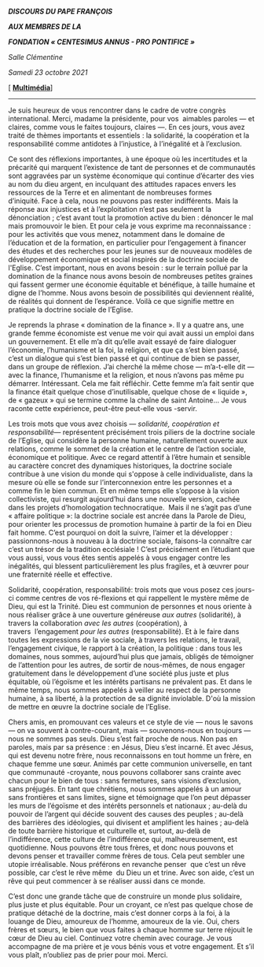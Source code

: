***DISCOURS DU PAPE FRANÇOIS***

***AUX MEMBRES DE LA***

***FONDATION « CENTESIMUS ANNUS - PRO PONTIFICE »***

*Salle Clémentine*

*Samedi 23 octobre 2021*

[ **[Multimédia](http://w2.vatican.va/content/francesco/fr/events/event.dir.html/content/vaticanevents/fr/2021/10/23/fondazione-centesimusannus.html)**]

____________________________________________

Je suis heureux de vous rencontrer dans le cadre de votre congrès international. Merci, madame la présidente, pour vos  aimables paroles — et claires, comme vous le faites toujours, claires —. En ces jours, vous avez traité de thèmes importants et essentiels : la solidarité, la coopération et la responsabilité comme antidotes à l’injustice, à l’inégalité et à l’exclusion.

Ce sont des réflexions importantes, à une époque où les incertitudes et la précarité qui marquent l’existence de tant de personnes et de communautés sont aggravées par un système économique qui continue d’écarter des vies au nom du dieu argent, en inculquant des attitudes rapaces envers les ressources de la Terre et en alimentant de nombreuses formes d’iniquité. Face à cela, nous ne pouvons pas rester indifférents. Mais la réponse aux injustices et à l’exploitation n’est pas seulement la dénonciation ; c’est avant tout la promotion active du bien : dénoncer le mal mais promouvoir le bien. Et pour cela je vous exprime ma reconnaissance : pour les activités que vous menez, notamment dans le domaine de l’éducation et de la formation, en particulier pour l’engagement à financer des études et des recherches pour les jeunes sur de nouveaux modèles de développement économique et social inspirés de la doctrine sociale de l'Eglise. C’est important, nous en avons besoin : sur le terrain pollué par la domination de la finance nous avons besoin de nombreuses petites graines qui fassent germer une économie équitable et bénéfique, à taille humaine et digne de l’homme. Nous avons besoin de possibilités qui deviennent réalité, de réalités qui donnent de l’espérance. Voilà ce que signifie mettre en pratique la doctrine sociale de l’Eglise.

Je reprends la phrase « domination de la finance ». Il y a quatre ans, une grande femme économiste est venue me voir qui avait aussi un emploi dans un gouvernement. Et elle m’a dit qu’elle avait essayé de faire dialoguer l’économie, l’humanisme et la foi, la religion, et que ça s’est bien passé, c’est un dialogue qui s’est bien passé et qui continue de bien se passer, dans un groupe de réflexion. J’ai cherché la même chose — m’a-t-elle dit — avec la finance, l’humanisme et la religion, et nous n’avons pas même pu démarrer. Intéressant. Cela me fait réfléchir. Cette femme m’a fait sentir que la finance était quelque chose d’inutilisable, quelque chose de « liquide », de « gazeux » qui se termine comme la chaîne de saint Antoine… Je vous raconte cette expérience, peut-être peut-elle vous -servir.

Les trois mots que vous avez choisis — *solidarité, coopération et responsabilité*— représentent précisément trois piliers de la doctrine sociale de l’Eglise, qui considère la personne humaine, naturellement ouverte aux relations, comme le sommet de la création et le centre de l’action sociale, économique et politique. Avec ce regard attentif à l’être humain et sensible au caractère concret des dynamiques historiques, la doctrine sociale contribue à une vision du monde qui s'oppose à celle individualiste, dans la mesure où elle se fonde sur l’interconnexion entre les personnes et a comme fin le bien commun. Et en même temps elle s’oppose à la vision collectiviste, qui resurgit aujourd’hui dans une nouvelle version, cachée dans les projets d’homologation technocratique.  Mais il ne s’agit pas d’une « affaire politique »: la doctrine sociale est ancrée dans la Parole de Dieu, pour orienter les processus de promotion humaine à partir de la foi en Dieu fait homme. C’est pourquoi on doit la suivre, l’aimer et la développer : passionnons-nous à nouveau à la doctrine sociale, faisons-la connaître car c’est un trésor de la tradition ecclésiale ! C’est précisément en l’étudiant que vous aussi, vous vous êtes sentis appelés à vous engager contre les inégalités, qui blessent particulièrement les plus fragiles, et à œuvrer pour une fraternité réelle et effective.

Solidarité, coopération, responsabilité: trois mots que vous posez ces jours-ci comme centres de vos ré-flexions et qui rappellent le mystère même de Dieu, qui est la Trinité. Dieu est communion de personnes et nous oriente à nous réaliser grâce à une ouverture généreuse *aux autres* (solidarité), à travers la collaboration *avec les autres* (coopération), à travers  l’engagement *pour les autres* (responsabilité). Et à le faire dans toutes les expressions de la vie sociale, à travers les relations, le travail, l’engagement civique, le rapport à la création, la politique : dans tous les domaines, nous sommes, aujourd’hui plus que jamais, obligés de témoigner de l’attention pour les autres, de sortir de nous-mêmes, de nous engager gratuitement dans le développement d’une société plus juste et plus équitable, où l’égoïsme et les intérêts partisans ne prévalent pas. Et dans le même temps, nous sommes appelés à veiller au respect de la personne humaine, à sa liberté, à la protection de sa dignité inviolable. D'où la mission de mettre en œuvre la doctrine sociale de l’Eglise.

Chers amis, en promouvant ces valeurs et ce style de vie — nous le savons — on va souvent à contre-courant, mais — souvenons-nous en toujours — nous ne sommes pas seuls. Dieu s’est fait proche de nous. Non pas en paroles, mais par sa présence : en Jésus, Dieu s’est incarné. Et avec Jésus, qui est devenu notre frère, nous reconnaissons en tout homme un frère, en chaque femme une sœur. Animés par cette communion universelle, en tant que communauté -croyante, nous pouvons collaborer sans crainte avec chacun pour le bien de tous : sans fermetures, sans visions d’exclusion, sans préjugés. En tant que chrétiens, nous sommes appelés à un amour sans frontières et sans limites, signe et témoignage que l’on peut dépasser les murs de l’égoïsme et des intérêts personnels et nationaux ; au-delà du pouvoir de l’argent qui décide souvent des causes des peuples ; au-delà des barrières des idéologies, qui divisent et amplifient les haines ; au-delà de toute barrière historique et culturelle et, surtout, au-delà de l’indifférence, cette culture de l’indifférence qui, malheureusement, est quotidienne. Nous pouvons être tous frères, et donc nous pouvons et devons penser et travailler comme frères de tous. Cela peut sembler une utopie irréalisable. Nous préférons en revanche penser  que c’est un rêve possible, car c’est le rêve même  du Dieu un et trine. Avec son aide, c’est un rêve qui peut commencer à se réaliser aussi dans ce monde.

C’est donc une grande tâche que de construire un monde plus solidaire, plus juste et plus équitable. Pour un croyant, ce n’est pas quelque chose de pratique détaché de la doctrine, mais c’est donner corps à la foi, à la louange de Dieu, amoureux de l’homme, amoureux de la vie. Oui, chers frères et sœurs, le bien que vous faites à chaque homme sur terre réjouit le cœur de Dieu au ciel. Continuez votre chemin avec courage. Je vous accompagne de ma prière et je vous bénis vous et votre engagement. Et s’il vous plaît, n’oubliez pas de prier pour moi. Merci.